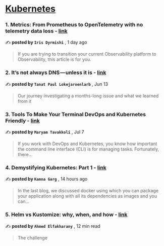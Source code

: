 
<h1><a href=https://medium.com/tag/kubernetes/recommended target="_blank" rel="noopener noreferrer">Kubernetes</a></h1>
<h3>1. Metrics: From Prometheus to OpenTelemetry with no telemetry data loss - <a href=https://medium.com/@irisdyrmishi?source=tag_recommended_feed---------0-84----------kubernetes----------85093a04_d9e0_496d_ad4f_dbaac4b533d0------- target="_blank" rel="noopener noreferrer">link</a></h3>

✍️ **posted by `Iris Dyrmishi`** <date> , 1 day ago</date>

<blockquote>If you are trying to transition your current Observability platform to Observability, this article is for you.</blockquote>

<h3>2. It’s not always DNS — unless it is - <a href=https://medium.com/@tanatloke?source=tag_recommended_feed---------1-107----------kubernetes----------85093a04_d9e0_496d_ad4f_dbaac4b533d0------- target="_blank" rel="noopener noreferrer">link</a></h3>

✍️ **posted by `Tanat Paul Lokejaroenlarb`** <date> , Jun 13</date>

<blockquote>Our journey investigating a months-long issue and what we learned from it</blockquote>

<h3>3. Tools To Make Your Terminal DevOps and Kubernetes Friendly - <a href=https://medium.com/@maryam.tavakoli.3?source=tag_recommended_feed---------2-85----------kubernetes----------85093a04_d9e0_496d_ad4f_dbaac4b533d0------- target="_blank" rel="noopener noreferrer">link</a></h3>

✍️ **posted by `Maryam Tavakkoli`** <date> , Jul 7</date>

<blockquote>If you work with DevOps and Kubernetes, you know how important the command line interface (CLI) is for managing tasks. Fortunately, there…</blockquote>

<h3>4. Demystifying Kubernetes: Part 1 - <a href=https://medium.com/@kamnagarg-10157?source=tag_recommended_feed---------3-84----------kubernetes----------85093a04_d9e0_496d_ad4f_dbaac4b533d0------- target="_blank" rel="noopener noreferrer">link</a></h3>

✍️ **posted by `Kamna Garg`** <date> , 14 hours ago</date>

<blockquote>In the last blog, we discussed docker using which you can package your application along with all its dependencies as images and you can…</blockquote>

<h3>5. Helm vs Kustomize: why, when, and how - <a href=https://medium.com/@elfakharany?source=tag_recommended_feed---------4-107----------kubernetes----------85093a04_d9e0_496d_ad4f_dbaac4b533d0------- target="_blank" rel="noopener noreferrer">link</a></h3>

✍️ **posted by `Ahmed Elfakharany`** <date> , 12 min read</date>

<blockquote>The challenge</blockquote>

